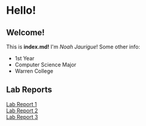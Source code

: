 # Hello!
## Welcome!
This is **index.md!**
I'm *Noah Jaurigue*!
Some other info:
* 1st Year
* Computer Science Major
* Warren College

## Lab Reports
[Lab Report 1](https://njaurigue.github.io/cse15l-lab-reports/lab-report-1-week-2.html)  
[Lab Report 2](https://njaurigue.github.io/cse15l-lab-reports/lab-report-2-week-4.html)  
[Lab Report 3](https://njaurigue.github.io/cse15l-lab-reports/lab-report-3-week-6.html)
